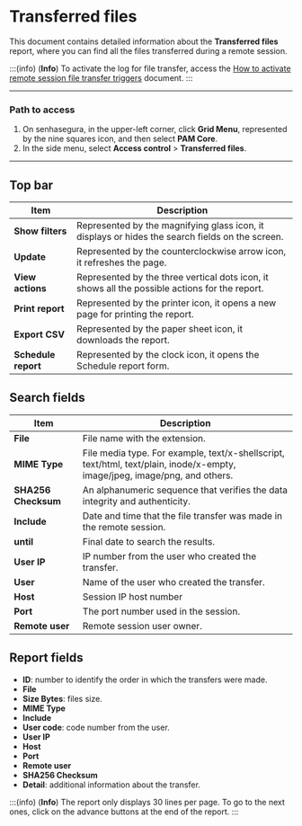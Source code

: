 # Transferred files

This document contains detailed information about the **Transferred files** report, where you can find all the files transferred during a remote session.

:::(info) (**Info**)
To activate the log for file transfer, access the [How to activate remote session file transfer triggers](/v3-33/docs/pam-session-activate-remote-session-file-transfer-triggers) document.
:::
***

### Path to access

1. On senhasegura, in the upper-left corner, click **Grid Menu**, represented by the nine squares icon, and then select **PAM Core**.
2. In the side menu, select **Access control** > **Transferred files**.

***

## Top bar
**Item**|**Description**
|---|---|
**Show filters**|Represented by the magnifying glass icon, it displays or hides the search fields on the screen.
**Update**|Represented by the counterclockwise arrow icon, it refreshes the page.
**View actions**|Represented by the three vertical dots icon, it shows all the possible actions for the report.
**Print report**|Represented by the printer icon, it opens a new page for printing the report.
**Export CSV**|Represented by the paper sheet icon, it downloads the report.
**Schedule report**|Represented by the clock icon, it opens the Schedule report form.

## Search fields

**Item**|**Description**
|---|---|
**File**|File name with the extension.
**MIME Type**|File media type. For example, text/x-shellscript, text/html, text/plain, inode/x-empty, image/jpeg, image/png, and others.
**SHA256 Checksum**|An alphanumeric sequence that verifies the data integrity and authenticity.
**Include**|Date and time that the file transfer was made in the remote session.
**until**|Final date to search the results.
**User IP**|IP number from the user who created the transfer.
**User**|Name of the user who created the transfer.
**Host**|Session IP host number 
**Port**|The port number used in the session.
**Remote user**|Remote session user owner.

## Report fields

* **ID**: number to identify the order in which the transfers were made.
* **File**
* **Size Bytes**: files size.
* **MIME Type**
* **Include**
* **User code**: code number from the user.
* **User IP**
* **Host**
* **Port**
* **Remote user**
* **SHA256 Checksum**
* **Detail**: additional information about the transfer.

:::(info) (**Info**)
The report only displays 30 lines per page. To go to the next ones, click on the advance buttons at the end of the report.
:::
